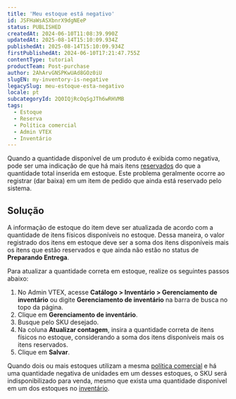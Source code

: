 ```yaml
---
title: 'Meu estoque está negativo'
id: JSFHaWsASXbnrX9dgNEeP
status: PUBLISHED
createdAt: 2024-06-10T11:08:39.990Z
updatedAt: 2025-08-14T15:10:09.934Z
publishedAt: 2025-08-14T15:10:09.934Z
firstPublishedAt: 2024-06-10T17:21:47.755Z
contentType: tutorial
productTeam: Post-purchase
author: 2AhArvGNSPKwUAd8GOz0iU
slugEN: my-inventory-is-negative
legacySlug: meu-estoque-esta-negativo
locale: pt
subcategoryId: 2Q0IQjRcOqSgJTh6wRHVMB
tags:
  - Estoque
  - Reserva
  - Política comercial
  - Admin VTEX
  - Inventário
---
```


Quando a quantidade disponível de um produto é exibida como negativa, pode ser uma indicação de que há mais itens [reservados](/pt/tutorial/como-a-reserva-funciona--tutorials_92) do que a quantidade total inserida em estoque. Este problema geralmente ocorre ao registrar (dar baixa) em um item de pedido que ainda está reservado pelo sistema.

## Solução

A informação de estoque do item deve ser atualizada de acordo com a quantidade de itens físicos disponíveis no estoque. Dessa maneira, o valor registrado dos itens em estoque deve ser a soma dos itens disponíveis mais os itens que estão reservados e que ainda não estão no status de **Preparando Entrega**.

Para atualizar a quantidade correta em estoque, realize os seguintes passos abaixo:

1. No Admin VTEX, acesse **Catálogo > Inventário > Gerenciamento de inventário** ou digite **Gerenciamento de inventário** na barra de busca no topo da página.
2. Clique em **Gerenciamento de inventário**.
3. Busque pelo SKU desejado.
4. Na coluna **Atualizar contagem**, insira a quantidade correta de itens físicos no estoque, considerando a soma dos itens disponíveis mais os itens reservados.
5. Clique em **Salvar**.

Quando dois ou mais estoques utilizam a mesma [política comercial](/pt/tutorial/como-funciona-uma-politica-comercial--6Xef8PZiFm40kg2STrMkMV) e há uma quantidade negativa de unidades em um desses estoques, o SKU será indisponibilizado para venda, mesmo que exista uma quantidade disponível em um dos estoques no [inventário](/pt/tutorial/gerenciar-itens-em-estoque--tutorials_139).
